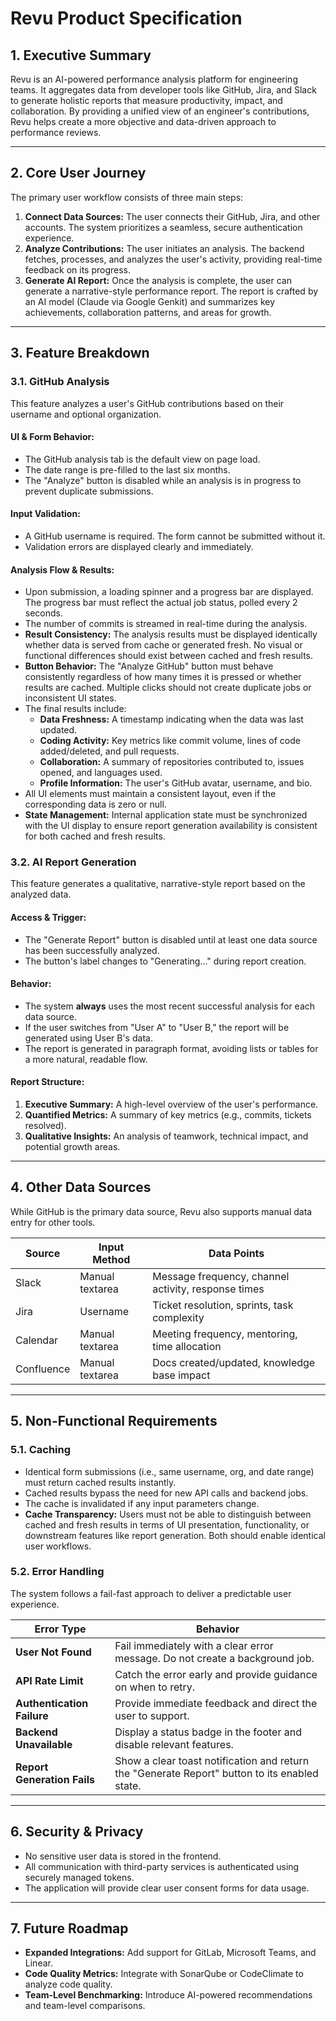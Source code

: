 # Revu Product Specification

## 1. Executive Summary

Revu is an AI-powered performance analysis platform for engineering teams. It aggregates data from developer tools like GitHub, Jira, and Slack to generate holistic reports that measure productivity, impact, and collaboration. By providing a unified view of an engineer's contributions, Revu helps create a more objective and data-driven approach to performance reviews.

---

## 2. Core User Journey

The primary user workflow consists of three main steps:

1.  **Connect Data Sources:** The user connects their GitHub, Jira, and other accounts. The system prioritizes a seamless, secure authentication experience.
2.  **Analyze Contributions:** The user initiates an analysis. The backend fetches, processes, and analyzes the user's activity, providing real-time feedback on its progress.
3.  **Generate AI Report:** Once the analysis is complete, the user can generate a narrative-style performance report. The report is crafted by an AI model (Claude via Google Genkit) and summarizes key achievements, collaboration patterns, and areas for growth.

---

## 3. Feature Breakdown

### 3.1. GitHub Analysis

This feature analyzes a user's GitHub contributions based on their username and optional organization.

#### **UI & Form Behavior:**

*   The GitHub analysis tab is the default view on page load.
*   The date range is pre-filled to the last six months.
*   The "Analyze" button is disabled while an analysis is in progress to prevent duplicate submissions.

#### **Input Validation:**

*   A GitHub username is required. The form cannot be submitted without it.
*   Validation errors are displayed clearly and immediately.

#### **Analysis Flow & Results:**

*   Upon submission, a loading spinner and a progress bar are displayed. The progress bar must reflect the actual job status, polled every 2 seconds.
*   The number of commits is streamed in real-time during the analysis.
*   **Result Consistency:** The analysis results must be displayed identically whether data is served from cache or generated fresh. No visual or functional differences should exist between cached and fresh results.
*   **Button Behavior:** The "Analyze GitHub" button must behave consistently regardless of how many times it is pressed or whether results are cached. Multiple clicks should not create duplicate jobs or inconsistent UI states.
*   The final results include:
    *   **Data Freshness:** A timestamp indicating when the data was last updated.
    *   **Coding Activity:** Key metrics like commit volume, lines of code added/deleted, and pull requests.
    *   **Collaboration:** A summary of repositories contributed to, issues opened, and languages used.
    *   **Profile Information:** The user's GitHub avatar, username, and bio.
*   All UI elements must maintain a consistent layout, even if the corresponding data is zero or null.
*   **State Management:** Internal application state must be synchronized with the UI display to ensure report generation availability is consistent for both cached and fresh results.

### 3.2. AI Report Generation

This feature generates a qualitative, narrative-style report based on the analyzed data.

#### **Access & Trigger:**

*   The "Generate Report" button is disabled until at least one data source has been successfully analyzed.
*   The button's label changes to "Generating..." during report creation.

#### **Behavior:**

*   The system **always** uses the most recent successful analysis for each data source.
*   If the user switches from "User A" to "User B," the report will be generated using User B's data.
*   The report is generated in paragraph format, avoiding lists or tables for a more natural, readable flow.

#### **Report Structure:**

1.  **Executive Summary:** A high-level overview of the user's performance.
2.  **Quantified Metrics:** A summary of key metrics (e.g., commits, tickets resolved).
3.  **Qualitative Insights:** An analysis of teamwork, technical impact, and potential growth areas.

---

## 4. Other Data Sources

While GitHub is the primary data source, Revu also supports manual data entry for other tools.

| Source     | Input Method    | Data Points                                         |
| ---------- | --------------- | --------------------------------------------------- |
| Slack      | Manual textarea | Message frequency, channel activity, response times |
| Jira       | Username        | Ticket resolution, sprints, task complexity         |
| Calendar   | Manual textarea | Meeting frequency, mentoring, time allocation       |
| Confluence | Manual textarea | Docs created/updated, knowledge base impact         |

---

## 5. Non-Functional Requirements

### 5.1. Caching

*   Identical form submissions (i.e., same username, org, and date range) must return cached results instantly.
*   Cached results bypass the need for new API calls and backend jobs.
*   The cache is invalidated if any input parameters change.
*   **Cache Transparency:** Users must not be able to distinguish between cached and fresh results in terms of UI presentation, functionality, or downstream features like report generation. Both should enable identical user workflows.

### 5.2. Error Handling

The system follows a fail-fast approach to deliver a predictable user experience.

| Error Type                | Behavior                                                                 |
| ------------------------- | ------------------------------------------------------------------------ |
| **User Not Found**        | Fail immediately with a clear error message. Do not create a background job. |
| **API Rate Limit**        | Catch the error early and provide guidance on when to retry.             |
| **Authentication Failure**| Provide immediate feedback and direct the user to support.               |
| **Backend Unavailable**   | Display a status badge in the footer and disable relevant features.      |
| **Report Generation Fails**| Show a clear toast notification and return the "Generate Report" button to its enabled state. |

---

## 6. Security & Privacy

*   No sensitive user data is stored in the frontend.
*   All communication with third-party services is authenticated using securely managed tokens.
*   The application will provide clear user consent forms for data usage.

---

## 7. Future Roadmap

*   **Expanded Integrations:** Add support for GitLab, Microsoft Teams, and Linear.
*   **Code Quality Metrics:** Integrate with SonarQube or CodeClimate to analyze code quality.
*   **Team-Level Benchmarking:** Introduce AI-powered recommendations and team-level comparisons.
